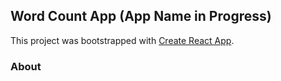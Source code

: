 ## Word Count App (App Name in Progress)

This project was bootstrapped with [Create React App](https://github.com/facebookincubator/create-react-app).

### About 

